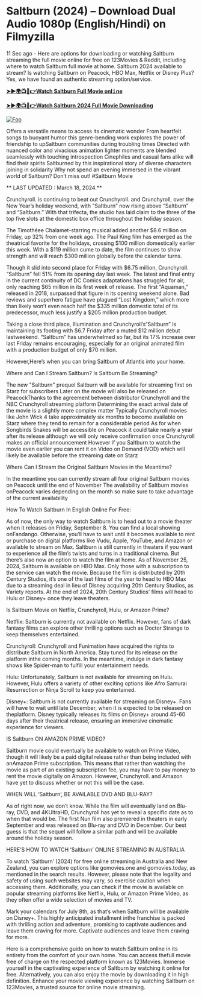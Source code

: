 # Saltburn (2024) – Download Dual Audio 1080p (English/Hindi) on Filmyzilla

11 Sec ago - Here are options for downloading or watching Saltburn streaming the full movie online for free on 123Movies & Reddit, including where to watch Saltburn full movie at home. Saltburn 2024 available to stream? Is watching Saltburn on Peacock, HBO Max, Netflix or Disney Plus? Yes, we have found an authentic streaming option/service.


[**➤►🌍📺📱👉Watch Saltburn Full Movie onl𝚒ne**](https://bit.ly/Most-popular-Movies)

[**➤►🌍📺📱👉Watch Saltburn 2024 Full Movie Downloading**](https://bit.ly/Most-popular-Movies)

[![Foo](https://static.wixstatic.com/media/b249f9_adac8f70fb3f45b88691696c77de18f3~mv2.gif)](https://bit.ly/Most-popular-Movies)


Offers a versatile means to access its cinematic wonder From heartfelt songs to buoyant humor this genre-bending work explores the power of friendship to upSaltburn communities during troubling times Directed with nuanced color and vivacious animation lighter moments are blended seamlessly with touching introspection Cinephiles and casual fans alike will find their spirits Saltburned by this inspirational story of diverse characters joining in solidarity Why not spend an evening immersed in the vibrant world of Saltburn? Don’t miss out! #Saltburn Movie

** LAST UPDATED : March 18, 2024.**

Crunchyroll. is continuing to beat out Crunchyroll. and Crunchyroll, over the New Year’s holiday weekend, with “Saltburn” now rising above “Saltburn” and “Saltburn.” With that trifecta, the studio has laid claim to the three of the top five slots at the domestic box office throughout the holiday season.

The Timothéee Chalamet-starring musical added another $8.6 million on Friday, up 32% from one week ago. The Paul King film has emerged as the theatrical favorite for the holidays, crossing $100 million domestically earlier this week. With a $119 million cume to date, the film continues to show strength and will reach $300 million globally before the calendar turns.

Though it slid into second place for Friday with $6.75 million, Crunchyroll. “Saltburn” fell 51% from its opening day last week. The latest and final entry in the current continuity of DC Comics adaptations has struggled for air, only reaching $65 million in its first week of release. The first “Aquaman,” released in 2018, surpassed that figure in its opening weekend alone. Bad reviews and superhero fatigue have plagued “Lost Kingdom,” which more than likely won’t even reach half the $335 million domestic total of its predecessor, much less justify a $205 million production budget.

Taking a close third place, Illumination and Crunchyroll’s“Saltburn” is maintaining its footing with $6.7 Friday after a muted $12 million debut lastweekend. “Saltburn” has underwhelmed so far, but its 17% increase over last Friday remains encouraging, especially for an original animated film with a production budget of only $70 million.

However,Here’s when you can bring Saltburn of Atlantis into your home.

Where and Can I Stream Saltburn? Is Saltburn Be Streaming?

The new "Saltburn" prequel Saltburn will be available for streaming first on Starz for subscribers Later on the movie will also be released on PeacockThanks to the agreement between distributor Crunchyroll and the NBC Crunchyroll streaming platform Determining the exact arrival date of the movie is a slightly more complex matter Typically Crunchyroll movies like John Wick 4 take approximately six months to become available on Starz where they tend to remain for a considerable period As for when Songbirds Snakes will be accessible on Peacock it could take nearly a year after its release although we will only receive confirmation once Crunchyroll makes an official announcement However if you Saltburn to watch the movie even earlier you can rent it on Video on Demand (VOD) which will likely be available before the streaming date on Starz

Where Can I Stream the Original Saltburn Movies in the Meantime?

In the meantime you can currently stream all four original Saltburn movies on Peacock until the end of November The availability of Saltburn movies onPeacock varies depending on the month so make sure to take advantage of the current availability

How To Watch Saltburn In English Online For Free:

As of now, the only way to watch Saltburn is to head out to a movie theater when it releases on Friday, September 8. You can find a local showing onFandango. Otherwise, you’ll have to wait until it becomes available to rent or purchase on digital platforms like Vudu, Apple, YouTube, and Amazon or available to stream on Max. Saltburn is still currently in theaters if you want to experience all the film’s twists and turns in a traditional cinema. But there’s also now an option to watch the film at home. As of November 25, 2024, Saltburn is available on HBO Max. Only those with a subscription to the service can watch the movie. Because the film is distributed by 20th Century Studios, it’s one of the last films of the year to head to HBO Max due to a streaming deal in lieu of Disney acquiring 20th Century Studios, as Variety reports. At the end of 2024, 20th Century Studios’ films will head to Hulu or Disney+ once they leave theaters.

Is Saltburn Movie on Netflix, Crunchyroll, Hulu, or Amazon Prime?

Netflix: Saltburn is currently not available on Netflix. However, fans of dark fantasy films can explore other thrilling options such as Doctor Strange to keep themselves entertained.

Crunchyroll: Crunchyroll and Funimation have acquired the rights to distribute Saltburn in North America. Stay tuned for its release on the platform inthe coming months. In the meantime, indulge in dark fantasy shows like Spider-man to fulfill your entertainment needs.

Hulu: Unfortunately, Saltburn is not available for streaming on Hulu. However, Hulu offers a variety of other exciting options like Afro Samurai Resurrection or Ninja Scroll to keep you entertained.

Disney+: Saltburn is not currently available for streaming on Disney+. Fans will have to wait until late December, when it is expected to be released on theplatform. Disney typically releases its films on Disney+ around 45-60 days after their theatrical release, ensuring an immersive cinematic experience for viewers.

IS Saltburn ON AMAZON PRIME VIDEO?

Saltburn movie could eventually be available to watch on Prime Video, though it will likely be a paid digital release rather than being included with anAmazon Prime subscription. This means that rather than watching the movie as part of an existing subscription fee, you may have to pay money to rent the movie digitally on Amazon. However, Crunchyroll. and Amazon have yet to discuss whether or not this will be the case.

WHEN WILL ‘Saltburn’, BE AVAILABLE DVD AND BLU-RAY?

As of right now, we don’t know. While the film will eventually land on Blu-ray, DVD, and 4KUltraHD, Crunchyroll has yet to reveal a specific date as to when that would be. The first Nun film also premiered in theaters in early September and was released on Blu-ray and DVD in December. Our best guess is that the sequel will follow a similar path and will be available around the holiday season.

HERE’S HOW TO WATCH ‘Saltburn’ ONLINE STREAMING IN AUSTRALIA

To watch ‘Saltburn’ (2024) for free online streaming in Australia and New Zealand, you can explore options like gomovies.one and gomovies.today, as mentioned in the search results. However, please note that the legality and safety of using such websites may vary, so exercise caution when accessing them. Additionally, you can check if the movie is available on popular streaming platforms like Netflix, Hulu, or Amazon Prime Video, as they often offer a wide selection of movies and TV.

Mark your calendars for July 8th, as that’s when Saltburn will be available on Disney+. This highly anticipated installment inthe franchise is packed with thrilling action and adventure, promising to captivate audiences and leave them craving for more. Captivate audiences and leave them craving for more.

Here is a comprehensive guide on how to watch Saltburn online in its entirety from the comfort of your own home. You can access thefull movie free of charge on the respected platform known as 123Movies. Immerse yourself in the captivating experience of Saltburn by watching it online for free. Alternatively, you can also enjoy the movie by downloading it in high definition. Enhance your movie viewing experience by watching Saltburn on 123Movies, a trusted source for online movie streaming.
